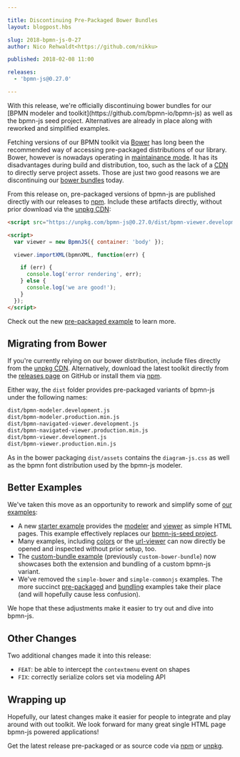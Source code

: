 ```yaml
---

title: Discontinuing Pre-Packaged Bower Bundles
layout: blogpost.hbs

slug: 2018-bpmn-js-0-27
author: Nico Rehwaldt<https://github.com/nikku>

published: 2018-02-08 11:00

releases:
  - 'bpmn-js@0.27.0'

---
```



<p class="introduction">
  With this release, we're officially discontinuing bower bundles for our [BPMN modeler and toolkit](https://github.com/bpmn-io/bpmn-js) as well as the bpmn-js seed project. Alternatives are already in place along with reworked and simplified examples.
</p>

<!-- continue -->

Fetching versions of our BPMN toolkit via [Bower](https://bower.io) has long been the recommended way of accessing pre-packaged distributions of our library. Bower, however is nowadays operating in [maintainance mode](https://bower.io/blog/2017/how-to-migrate-away-from-bower/). It has its disadvantages during build and distribution, too, such as the lack of a [CDN](https://en.wikipedia.org/wiki/Content_delivery_network) to directly serve project assets.
Those are just two good reasons we are discontinuing our [bower bundles](https://github.com/bpmn-io/bower-bpmn-js) today.

From this release on, pre-packaged versions of bpmn-js are published directly
with our releases to [npm](https://www.npmjs.com/package/bpmn-js).
Include these artifacts directly, without prior download via the [unpkg CDN](https://unpkg.com/):

```html
<script src="https://unpkg.com/bpmn-js@0.27.0/dist/bpmn-viewer.development.js"></script>

<script>
  var viewer = new BpmnJS({ container: 'body' });

  viewer.importXML(bpmnXML, function(err) {

    if (err) {
      console.log('error rendering', err);
    } else {
      console.log('we are good!');
    }
  });
</script>
```

Check out the new [pre-packaged example](https://github.com/bpmn-io/bpmn-js-examples/tree/master/pre-packaged) to learn more.


## Migrating from Bower

If you're currently relying on our bower distribution, include files directly from the [unpkg CDN](https://unpkg.com/bpmn-js@0.27.0/).
Alternatively, download the latest toolkit directly from the [releases page](https://github.com/bpmn-io/bpmn-js/releases) on GitHub or install them via [npm](https://www.npmjs.com/get-npm).


Either way, the `dist` folder provides pre-packaged variants of bpmn-js under the following names:

```html
dist/bpmn-modeler.development.js
dist/bpmn-modeler.production.min.js
dist/bpmn-navigated-viewer.development.js
dist/bpmn-navigated-viewer.production.min.js
dist/bpmn-viewer.development.js
dist/bpmn-viewer.production.min.js
```

As in the bower packaging `dist/assets` contains the `diagram-js.css` as well
as the bpmn font distribution used by the bpmn-js modeler.


## Better Examples

We've taken this move as an opportunity to rework and simplify some of [our examples](https://github.com/bpmn-io/bpmn-js-examples):

* A new [starter example](https://github.com/bpmn-io/bpmn-js-examples/tree/master/starter) provides the [modeler](https://cdn.statically.io/gh/bpmn-io/bpmn-js-examples/master/starter/modeler.html) and [viewer](https://cdn.statically.io/gh/bpmn-io/bpmn-js-examples/master/starter/viewer.html) as simple HTML pages.
  This example effectively replaces our [bpmn-js-seed project](https://github.com/bpmn-io/bpmn-js-seed).
* Many examples, including [colors](https://github.com/bpmn-io/bpmn-js-examples/tree/master/colors) or the [url-viewer](https://github.com/bpmn-io/bpmn-js-examples/tree/master/url-viewer) can now directly be opened and inspected without prior setup, too.
* The [custom-bundle example](https://github.com/bpmn-io/bpmn-js-examples/tree/master/custom-bundle) (previously `custom-bower-bundle`) now showcases both the extension and bundling of a custom bpmn-js variant.
* We've removed the `simple-bower` and `simple-commonjs` examples.
  The more succinct [pre-packaged](https://github.com/bpmn-io/bpmn-js-examples/tree/master/pre-packaged) and [bundling](https://github.com/bpmn-io/bpmn-js-examples/tree/master/bundling) examples take their place (and will hopefully cause less confusion).

We hope that these adjustments make it easier to try out and dive into bpmn-js.


## Other Changes

Two additional changes made it into this release:

* `FEAT`: be able to intercept the `contextmenu` event on shapes
* `FIX`: correctly serialize colors set via modeling API


## Wrapping up

Hopefully, our latest changes make it easier for people to integrate and play around with out toolkit. We look forward for many great single HTML page bpmn-js powered applications!

Get the latest release pre-packaged or as source code via [npm](https://www.npmjs.com/package/bpmn-js) or [unpkg](https://unpkg.com/bpmn-js/).